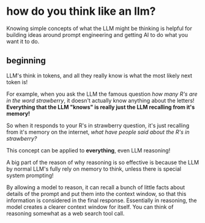 # how do you think like an llm?
Knowing simple concepts of what the LLM might be thinking is helpful for building ideas around prompt engineering and getting AI to do what you want it to do.

## beginning
LLM's think in tokens, and all they really know is what the most likely next token is!

For example, when you ask the LLM the famous question *how many R's are in the word strawberry*, it doesn't actually know anything about the letters! **Everything that the LLM "knows" is really just the LLM recalling from it's memory!**

So when it responds to your R's in strawberry question, it's just recalling from it's memory on the internet, *what have people said about the R's in strawberry?*

This concept can be applied to **everything**, even LLM reasoning!

A big part of the reason of why reasoning is so effective is because the LLM by normal LLM's fully rely on memory to think, unless there is special system prompting!

By allowing a model to reason, it can recall a bunch of little facts about details of the prompt and put them into the context window, so that this information is considered in the final response. Essentially in reasoning, the model creates a clearer context window for itself. You can think of reasoning somewhat as a web search tool call.

